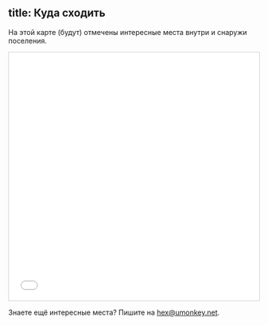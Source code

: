 title: Куда сходить
---
На этой карте (будут) отмечены интересные места внутри и снаружи поселения.

<iframe width="100%" height="500" frameborder="0" scrolling="no" marginheight="0" marginwidth="0" src="/map/" style="border: 1px solid #ccc"></iframe>

Знаете ещё интересные места?  Пишите на <hex@umonkey.net>.

